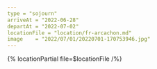 ```yaml
---
type = "sojourn"
arriveAt = "2022-06-28"
departAt = "2022-07-02"
locationFile = "location/fr-arcachon.md"
image    = "2022/07/01/20220701-170753946.jpg"
---
```


{% locationPartial file=$locationFile /%} 
